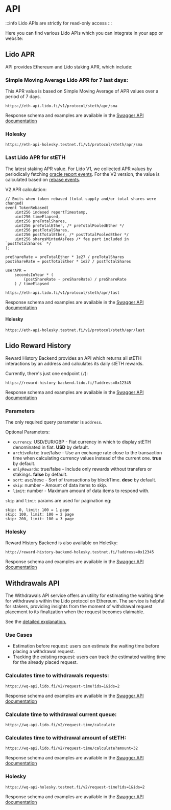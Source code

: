 # API

:::info
Lido APIs are strictly for read-only access
:::

Here you can find various Lido APIs which you can integrate in your app or website:

## Lido APR

API provides Ethereum and Lido staking APR, which include:

### Simple Moving Average Lido APR for 7 last days:

This APR value is based on Simple Moving Average of APR values over a period of 7 days.

```
https://eth-api.lido.fi/v1/protocol/steth/apr/sma
```

Response schema and examples are available in the [Swagger API documentation](https://eth-api.lido.fi/api/static/index.html#/APR%20for%20Eth%20and%20stEth/ProtocolController_findSmaAPRforSTETH)

### Holesky

```
https://eth-api-holesky.testnet.fi/v1/protocol/steth/apr/sma
```

### Last Lido APR for stETH

The latest staking APR value. For Lido V1, we collected APR values by periodically fetching [oracle report events](../contracts/legacy-oracle#posttotalshares). For the V2 version, the value is calculated based on [rebase events](https://github.com/lidofinance/lido-dao/blob/e45c4d6/contracts/0.4.24/Lido.sol#L232).

V2 APR calculation:

```
// Emits when token rebased (total supply and/or total shares were changed)
event TokenRebased(
    uint256 indexed reportTimestamp,
    uint256 timeElapsed,
    uint256 preTotalShares,
    uint256 preTotalEther, /* preTotalPooledEther */
    uint256 postTotalShares,
    uint256 postTotalEther, /* postTotalPooledEther */
    uint256 sharesMintedAsFees /* fee part included in `postTotalShares` */
);

preShareRate = preTotalEther * 1e27 / preTotalShares
postShareRate = postTotalEther * 1e27 / postTotalShares

userAPR =
    secondsInYear * (
        (postShareRate - preShareRate) / preShareRate
    ) / timeElapsed
```

```
https://eth-api.lido.fi/v1/protocol/steth/apr/last
```

Response schema and examples are available in the [Swagger API documentation](https://eth-api.lido.fi/api/static/index.html#/APR%20for%20Eth%20and%20stEth/ProtocolController_findLastAPRforSTETH)

#### Holesky

```
https://eth-api-holesky.testnet.fi/v1/protocol/steth/apr/last
```

## Lido Reward History

Reward History Backend provides an API which returns all stETH interactions by an address and calculates its daily stETH rewards.

Currently, there's just one endpoint (`/`):

```
https://reward-history-backend.lido.fi/?address=0x12345
```

Response schema and examples are available in the [Swagger API documentation](https://reward-history-backend.lido.fi/api)

### Parameters

The only required query parameter is `address`.

Optional Parameters:

- `currency`: USD/EUR/GBP - Fiat currency in which to display stETH denominated in fiat. **USD** by default.
- `archiveRate`: true/false - Use an exchange rate close to the transaction time when calculating currency values instead of the current one. **true** by default.
- `onlyRewards`: true/false - Include only rewards without transfers or stakings. **false** by default.
- `sort`: asc/desc - Sort of transactions by blockTime. **desc** by default.
- `skip`: number - Amount of data items to skip.
- `limit`: number - Maximum amount of data items to respond with.

`skip` and `limit` params are used for pagination eg:

```
skip: 0, limit: 100 = 1 page
skip: 100, limit: 100 = 2 page
skip: 200, limit: 100 = 3 page
```

### Holesky

Reward History Backend is also available on Holešky:

```
http://reward-history-backend-holesky.testnet.fi/?address=0x12345
```

Response schema and examples are available in the [Swagger API documentation](https://reward-history-backend-holesky.testnet.fi/api)

## Withdrawals API

The Withdrawals API service offers an utility for estimating the waiting time for withdrawals within the Lido protocol on Ethereum.
The service is helpful for stakers, providing insights from the moment of withdrawal request placement to its finalization when the request becomes claimable.

See the [detailed explanation.](https://github.com/lidofinance/withdrawals-api/blob/develop/how-estimation-works.md)

### Use Cases
- Estimation before request: users can estimate the waiting time before placing a withdrawal request.
- Tracking the existing request: users can track the estimated waiting time for the already placed request.

### Calculates time to withdrawals requests:
```
https://wq-api.lido.fi/v2/request-time?ids=1&ids=2
```

Response schema and examples are available in the [Swagger API documentation](https://wq-api.lido.fi/api#/Request%20Time/RequestTimeController_requestsTime)

### Calculate time to withdrawal current queue:
```
https://wq-api.lido.fi/v2/request-time/calculate
```

### Calculates time to withdrawal amount of stETH:
```
https://wq-api.lido.fi/v2/request-time/calculate?amount=32
```

Response schema and examples are available in the [Swagger API documentation](https://wq-api.lido.fi/api#/Request%20Time/RequestTimeController_calculateTime)

### Holesky

```
https://wq-api-holesky.testnet.fi/v2/request-time?ids=1&ids=2
```
Response schema and examples are available in the [Swagger API documentation](https://wq-api-holesky.testnet.fi/api#/Request%20Time/RequestTimeController_requestsTime)
